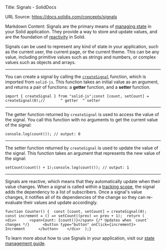 Title: Signals - SolidDocs

URL Source: https://docs.solidjs.com/concepts/signals

Markdown Content:
Signals are the primary means of [managing state](https://docs.solidjs.com/concepts/intro-to-reactivity#state-management) in your Solid application. They provide a way to store and update values, and are the foundation of [reactivity](https://docs.solidjs.com/concepts/intro-to-reactivity) in Solid.

Signals can be used to represent any kind of state in your application, such as the current user, the current page, or the current theme. This can be any value, including primitive values such as strings and numbers, or complex values such as objects and arrays.

* * *

You can create a signal by calling the [`createSignal`](https://docs.solidjs.com/reference/basic-reactivity/create-signal) function, which is imported from `solid-js`. This function takes an initial value as an argument, and returns a pair of functions: a **getter** function, and a **setter** function.

```
import { createSignal } from "solid-js";const [count, setCount] = createSignal(0);//       ^ getter  ^ setter
```

* * *

The getter function returned by `createSignal` is used to access the value of the signal. You call this function with no arguments to get the current value of the signal:

```
console.log(count()); // output: 0
```

* * *

The setter function returned by `createSignal` is used to update the value of the signal. This function takes an argument that represents the new value of the signal:

```
setCount(count() + 1);console.log(count()); // output: 1
```

* * *

Signals are reactive, which means that they automatically update when their value changes. When a signal is called within a [tracking scope](https://docs.solidjs.com/concepts/intro-to-reactivity#tracking-changes), the signal adds the dependency to a list of subscribers. Once a signal's value changes, it notifies all of its dependencies of the change so they can re-evaluate their values and update accordingly.

```
function Counter() {  const [count, setCount] = createSignal(0);  const increment = () => setCount((prev) => prev + 1);  return (    <div>      <span>Count: {count()}</span> {/* Updates when `count` changes */}      <button type="button" onClick={increment}>        Increment      </button>    </div>  );}
```

To learn more about how to use Signals in your application, visit our [state management guide](https://docs.solidjs.com/guides/state-management).
